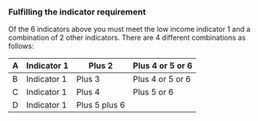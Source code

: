 ###  Fulfilling the indicator requirement

Of the 6 indicators above you must meet the low income indicator 1 and a
combination of 2 other indicators. There are 4 different combinations as
follows:

A  |  Indicator 1  |  Plus 2  |  Plus 4 or 5 or 6   
---|---|---|---  
B  |  Indicator 1  |  Plus 3  |  Plus 4 or 5 or 6   
C  |  Indicator 1  |  Plus 4  |  Plus 5 or 6   
D  |  Indicator 1  |  Plus 5 plus 6  |   
  